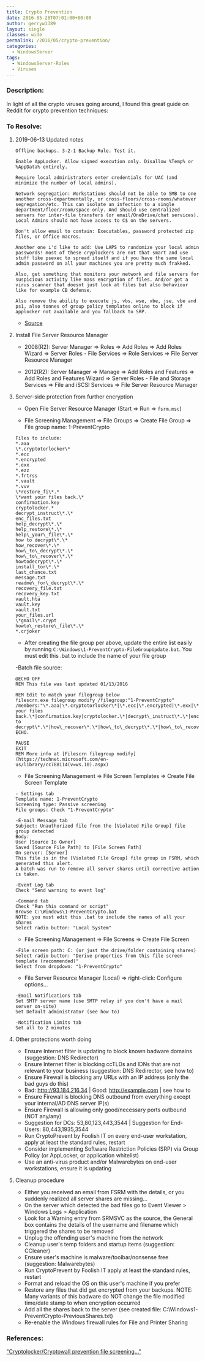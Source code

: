 ```yaml
---
title: Crypto Prevention
date: 2016-05-28T07:01:00+00:00
author: gerryw1389
layout: single
classes: wide
permalink: /2016/05/crypto-prevention/
categories:
  - WindowsServer
tags:
  - WindowsServer-Roles
  - Viruses
---
```

<!--more-->

### Description:

In light of all the crypto viruses going around, I found this great guide on Reddit for crypto prevention techniques:

### To Resolve:

1. 2019-06-13 Updated notes

   ```escape
   Offline backups. 3-2-1 Backup Rule. Test it.

   Enable AppLocker. Allow signed execution only. Disallow %Temp% or %AppData% entirely.

   Require local administrators enter credentials for UAC (and minimize the number of local admins).

   Network segregation: Workstations should not be able to SMB to one another cross-departmentally, or cross-floors/cross-rooms/whatever segregation/etc. This can isolate an infection to a single department/floor/room/space only. And should use centralized servers for inter-file transfers (or email/OneDrive/chat services). Local Admins should not have access to C$ on the servers.

   Don't allow email to contain: Executables, password protected zip files, or Office macros.

   Another one i'd like to add: Use LAPS to randomize your local admin passwords! most of these cryplockers are not that smart and use stuff like psexec to spread itself and if you have the same local admin password on all your machines you are pretty much frakked.

   Also, get something that monitors your network and file servers for suspicious activity like mass encryption of files. And/or get a virus scanner that doesnt just look at files but also behaviour like for example CB defense.

   Also remove the ability to execute js, vbs, wse, vbe, jse, vbe and ps1, also tonnes of group policy templates online to block if applocker not available and you fallback to SRP.

   ```

   - [Source](https://www.reddit.com/r/sysadmin/comments/c9r8g7/crypto_virus_ilove911dotcom_currently_attacking/)


1. Install File Server Resource Manager

   - 2008(R2): Server Manager => Roles => Add Roles => Add Roles Wizard => Server Roles - File Services => Role Services => File Server Resource Manager

   - 2012(R2): Server Manager => Manage => Add Roles and Features => Add Roles and Features Wizard => Server Roles - File and Storage Services => File and iSCSI Services => File Server Resource Manager

2. Server-side protection from further encryption

   - Open File Server Resource Manager (Start => Run => `fsrm.msc`)

   - File Screening Management => File Groups => Create File Group => File group name: 1-PreventCrypto

   ```escape
   Files to include:
   *.aaa  
   \*.cryptotorlocker\*  
   *.ecc  
   *.encrypted  
   *.exx  
   *.ezz  
   *.frtrss  
   *.vault  
   *.vvv  
   \*restore_fi\*.*  
   \*want your files back.\*  
   confirmation.key  
   cryptolocker.*  
   decrypt_instruct\*.\*  
   enc_files.txt  
   help_decrypt\*.\*  
   help_restore\*.\*  
   help\_your\_file\*.\*  
   how to decrypt\*.\*  
   how_recover\*.\*  
   how\_to\_decrypt\*.\*  
   how\_to\_recover\*.\*  
   howtodecrypt\*.\*  
   install_tor\*.\*  
   last_chance.txt  
   message.txt  
   readme\_for\_decrypt\*.\*  
   recovery_file.txt  
   recovery_key.txt  
   vault.hta  
   vault.key  
   vault.txt  
   your_files.url  
   \*gmail\*.crypt  
   howto\_restore\_file\*.\*  
   *.crjoker
   ```

   - After creating the file group per above, update the entire list easily by running `C:\Windows\1-PreventCrypto-FileGroupUpdate.bat`. You must edit this .bat to include the name of your file group

   -Batch file source:  

   ```console
   @ECHO OFF  
   REM This file was last updated 01/13/2016

   REM Edit to match your filegroup below  
   filescrn.exe filegroup modify /filegroup:"1-PreventCrypto" /members:"\*.aaa|\*.cryptotorlocker\*|\*.ecc|\*.encrypted|\*.exx|\*.ezz|\*.frtrss|\*.vault|\*.vvv|\*restore\_fi\*.\*|\*want your files back.\*|confirmation.key|cryptolocker.\*|decrypt\_instruct\*.\*|enc\_files.txt|help\_decrypt\*.\*|help\_restore\*.\*|help\_your\_file\*.\*|how to decrypt\*.\*|how\_recover\*.\*|how\_to\_decrypt\*.\*|how\_to\_recover\*.\*|howtodecrypt\*.\*|install\_tor\*.\*|last\_chance.txt|message.txt|readme\_for\_decrypt\*.\*|recovery\_file.txt|recovery\_key.txt|vault.hta|vault.key|vault.txt|your\_files.url|\*gmail\*.crypt|howto\_restore_file\*.\*|*.crjoker"  
   ECHO.

   PAUSE  
   EXIT
   REM More info at [Filescrn filegroup modify](https://technet.microsoft.com/en-us/library/cc788114(v=ws.10).aspx)

   ```

   - File Screening Management => File Screen Templates => Create File Screen Template

   ```escape
   - Settings tab  
   Template name: 1-PreventCrypto  
   Screening type: Passive screening  
   File groups: Check "1-PreventCrypto"

   -E-mail Message tab  
   Subject: Unauthorized file from the [Violated File Group] file group detected  
   Body:  
   User [Source Io Owner]  
   Saved [Source File Path] to [File Screen Path]  
   On server: [Server]  
   This file is in the [Violated File Group] file group in FSRM, which generated this alert.  
   A batch was run to remove all server shares until corrective action is taken.

   -Event Log tab  
   Check "Send warning to event log"

   -Command tab  
   Check "Run this command or script"  
   Browse C:\Windows\1-PreventCrypto.bat  
   NOTE: you must edit this .bat to include the names of all your shares  
   Select radio button: "Local System"
   ```

   - File Screening Management => File Screens => Create File Screen  

   ```escape
   -File screen path: C: (or just the drive/folder containing shares)  
   Select radio button: "Derive properties from this file screen template (recommended)"  
   Select from dropdown: "1-PreventCrypto"
   ```

   - File Server Resource Manager (Local) => right-click: Configure options&#8230;

   ```escape
   -Email Notifications tab  
   Set SMTP server name (use SMTP relay if you don't have a mail server on-site)  
   Set Default administrator (see how to)

   -Notification Limits tab  
   Set all to 2 minutes
   ```

3. Other protections worth doing

   - Ensure Internet filter is updating to block known badware domains (suggestion: DNS Redirector)
   - Ensure Internet filter is blocking ccTLDs and IDNs that are not relevant to your business (suggestion: DNS Redirector, see how to)
   - Ensure Firewall is blocking any URLs with an IP address (only the bad guys do this)  
   - Bad: http://93.184.216.34 | Good: http://example.com | see how to
   - Ensure Firewall is blocking DNS outbound from everything except your internal/AD DNS server IP(s)
   - Ensure Firewall is allowing only good/necessary ports outbound (NOT any/any)  
   - Suggestion for DCs: 53,80,123,443,3544 | Suggestion for End-Users: 80,443,1935,3544
   - Run CryptoPrevent by Foolish IT on every end-user workstation, apply at least the standard rules, restart
   - Consider implementing Software Restriction Policies (SRP) via Group Policy (or AppLocker, or application whitelist)
   - Use an anti-virus product and/or Malwarebytes on end-user workstations, ensure it is updating

4. Cleanup procedure
   - Either you received an email from FSRM with the details, or you suddenly realized all server shares are missing&#8230;
   - On the server which detected the bad files go to Event Viewer > Windows Logs > Application  
   - Look for a Warning entry from SRMSVC as the source, the General box contains the details of the username and filename which triggered the shares to be removed
   - Unplug the offending user's machine from the network
   - Cleanup user's temp folders and startup items (suggestion: CCleaner)
   - Ensure user's machine is malware/toolbar/nonsense free (suggestion: Malwarebytes)
   - Run CryptoPrevent by Foolish IT apply at least the standard rules, restart
   - Format and reload the OS on this user's machine if you prefer
   - Restore any files that did get encrypted from your backups. NOTE: Many variants of this badware do NOT change the file modified time/date stamp to when encryption occurred
   - Add all the shares back to the server (see created file: C:\Windows1-PreventCrypto-PreviousShares.txt)
   - Re-enable the Windows firewall rules for File and Printer Sharing


### References:

["Cryptolocker/Cryptowall prevention file screening..."](https://www.reddit.com/r/sysadmin/comments/3gm9ji/cryptolockercryptowall_prevention_file_screening/)  